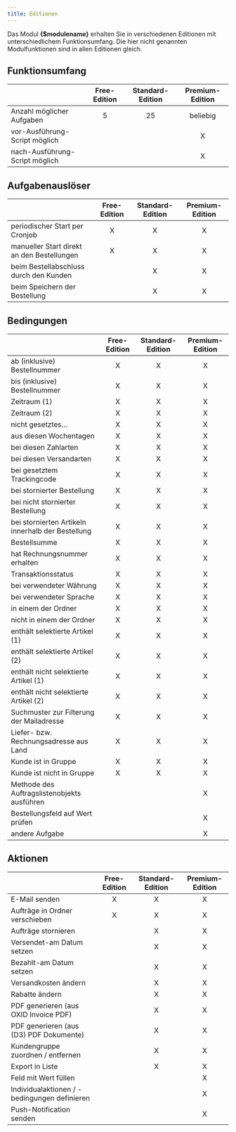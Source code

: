 ```yaml
---
title: Editionen
---
```


Das Modul **{$modulename}** erhalten Sie in verschiedenen Editionen mit unterschiedlichem Funktionsumfang. Die hier nicht genannten Modulfunktionen sind in allen Editionen gleich.

## Funktionsumfang

|                                   | Free-Edition	| Standard-Edition	| Premium-Edition	|
|-----------------------------------|:-------------:|:-----------------:|:-----------------:|
| Anzahl möglicher Aufgaben         | 5				| 25				| beliebig			|
| vor-Ausführung-Script möglich     |               |                   | X                 |
| nach-Ausführung-Script möglich    |               |                   | X                 |

## Aufgabenauslöser

|                                               | Free-Edition  | Standard-Edition  | Premium-Edition   |
|-----------------------------------------------|:-------------:|:-----------------:|:-----------------:|
| periodischer Start per Cronjob                | X             | X                 | X                 |
| manueller Start direkt an den Bestellungen    | X             | X                 | X                 |
| beim Bestellabschluss durch den Kunden        |               | X                 | X                 |
| beim Speichern der Bestellung                 |               | X                 | X                 |

## Bedingungen

|           										| Free-Edition	| Standard-Edition	| Premium-Edition	|
|---------------------------------------------------|:-------------:|:-----------------:|:-----------------:|
| ab (inklusive) Bestellnummer						| X				| X					| X					|
| bis (inklusive) Bestellnummer						| X				| X					| X					|
| Zeitraum (1)										| X				| X					| X					|
| Zeitraum (2)										| X				| X					| X					|
| nicht gesetztes...								| X				| X					| X					|
| aus diesen Wochentagen							| X				| X					| X					|
| bei diesen Zahlarten								| X				| X					| X					|
| bei diesen Versandarten							| X				| X					| X					|
| bei gesetztem Trackingcode						| X				| X					| X					|
| bei stornierter Bestellung						| X				| X					| X					|
| bei nicht stornierter Bestellung					| X				| X					| X					|
| bei stornierten Artikeln innerhalb der Bestellung	| X				| X					| X					|
| Bestellsumme										| X				| X					| X					|
| hat Rechnungsnummer erhalten						| X				| X					| X					|
| Transaktionsstatus								| X				| X					| X					|
| bei verwendeter Währung							| X				| X					| X					|
| bei verwendeter Sprache							| X				| X					| X					|
| in einem der Ordner								| X				| X					| X					|
| nicht in einem der Ordner							| X				| X					| X					|
| enthält selektierte Artikel (1)					| X				| X					| X					|
| enthält selektierte Artikel (2)					| X				| X					| X					|
| enthält nicht selektierte Artikel (1)				| X				| X					| X					|
| enthält nicht selektierte Artikel (2)				| X				| X					| X					|
| Suchmuster zur Filterung der Mailadresse			| X				| X					| X					|
| Liefer- bzw. Rechnungsadresse aus Land			| X				| X					| X					|
| Kunde ist in Gruppe								| X				| X					| X					|
| Kunde ist nicht in Gruppe							| X				| X					| X					|
| Methode des Auftragslistenobjekts ausführen		|				|					| X					|
| Bestellungsfeld auf Wert prüfen					|				|					| X					|
| andere Aufgabe									|				|					| X					|

## Aktionen

|       										| Free-Edition	| Standard-Edition	| Premium-Edition	|
|-----------------------------------------------|:-------------:|:-----------------:|:-----------------:|
| E-Mail senden									| X				| X					| X					|
| Aufträge in Ordner verschieben				| X				| X					| X					|
| Aufträge stornieren							|				| X					| X					|
| Versendet-am Datum setzen						|				| X					| X					|
| Bezahlt-am Datum setzen						|				| X					| X					|
| Versandkosten ändern							|				| X					| X					|
| Rabatte ändern								|				| X					| X					|
| PDF generieren (aus OXID Invoice PDF)			|				| X					| X					|
| PDF generieren (aus (D3) PDF Dokumente)		|				| X					| X					|
| Kundengruppe zuordnen / entfernen				|				| X					| X					|
| Export in Liste								|				| X					| X					|
| Feld mit Wert füllen							|				| 					| X					|
| Individualaktionen / -bedingungen definieren	|				| 					| X					|
| Push-Notification senden						|				| 					| X					|
